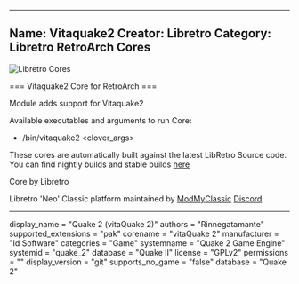 -----------------------
Name: Vitaquake2
Creator: Libretro
Category: Libretro RetroArch Cores
-----------------------
![Libretro Cores](https://modmyclassic.com/wp-content/uploads/2020/06/LibRetroNeoCoresSmall.png)

=== Vitaquake2 Core for RetroArch ===

Module adds support for Vitaquake2

Available executables and arguments to run Core:
- /bin/vitaquake2 <rom> <clover_args>

These cores are automatically built against the latest LibRetro Source code. You can find nightly builds and stable builds [here](https://modmyclassic.com/hmodcores)

Core by Libretro

Libretro 'Neo' Classic platform maintained by [ModMyClassic](https://modmyclassic.com) [Discord](https://modmyclassic.com/discord)

-----------------------

display_name = "Quake 2 (vitaQuake 2)"
authors = "Rinnegatamante"
supported_extensions = "pak"
corename = "vitaQuake 2"
manufacturer = "Id Software"
categories = "Game"
systemname = "Quake 2 Game Engine"
systemid = "quake_2"
database = "Quake II"
license = "GPLv2"
permissions = ""
display_version = "git"
supports_no_game = "false"
database = "Quake 2"
